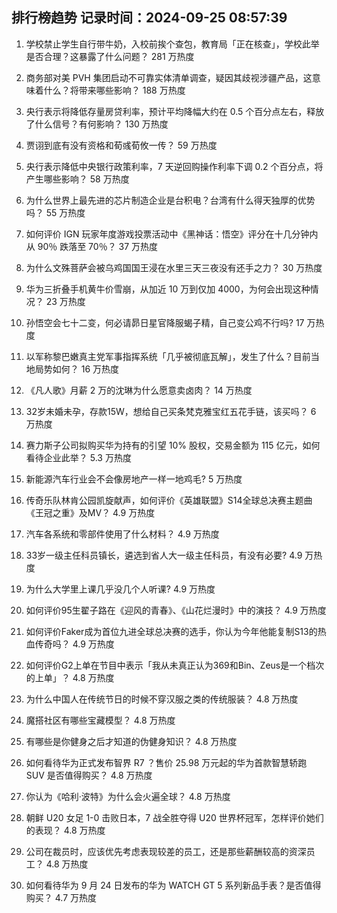
## 排行榜趋势 记录时间：2024-09-25 08:57:39
  
  1. 学校禁止学生自行带牛奶，入校前挨个查包，教育局「正在核查」，学校此举是否合理？这暴露了什么问题？ 281 万热度
    
  2. 商务部对美 PVH 集团启动不可靠实体清单调查，疑因其歧视涉疆产品，这意味着什么？将带来哪些影响？ 188 万热度
    
  3. 央行表示将降低存量房贷利率，预计平均降幅大约在 0.5 个百分点左右，释放了什么信号？有何影响？ 130 万热度
    
  4. 贾诩到底有没有资格和荀彧荀攸一传？ 59 万热度
    
  5. 央行表示降低中央银行政策利率，7 天逆回购操作利率下调 0.2 个百分点，将产生哪些影响？ 58 万热度
    
  6. 为什么世界上最先进的芯片制造企业是台积电？台湾有什么得天独厚的优势吗？ 55 万热度
    
  7. 如何评价 IGN 玩家年度游戏投票活动中《黑神话：悟空》评分在十几分钟内从 90％ 跌落至 70％？ 37 万热度
    
  8. 为什么文殊菩萨会被乌鸡国国王浸在水里三天三夜没有还手之力？ 30 万热度
    
  9. 华为三折叠手机黄牛价雪崩，从加近 10 万到仅加 4000，为何会出现这种情况？ 23 万热度
    
  10. 孙悟空会七十二变，何必请昴日星官降服蝎子精，自己变公鸡不行吗? 17 万热度
    
  11. 以军称黎巴嫩真主党军事指挥系统「几乎被彻底瓦解」，发生了什么？目前当地局势如何？ 16 万热度
    
  12. 《凡人歌》月薪 2 万的沈琳为什么愿意卖卤肉？ 14 万热度
    
  13. 32岁未婚未孕，存款15W，想给自己买条梵克雅宝红五花手链，该买吗？ 6 万热度
    
  14. 赛力斯子公司拟购买华为持有的引望 10% 股权，交易金额为 115 亿元，如何看待企业此举？ 5.3 万热度
    
  15. 新能源汽车行业会不会像房地产一样一地鸡毛? 5 万热度
    
  16. 传奇乐队林肯公园凯旋献声，如何评价《英雄联盟》S14全球总决赛主题曲《王冠之重》及MV？ 4.9 万热度
    
  17. 汽车各系统和零部件使用了什么材料？ 4.9 万热度
    
  18. 33岁一级主任科员镇长，遴选到省人大一级主任科员，有没有必要? 4.9 万热度
    
  19. 为什么大学里上课几乎没几个人听课? 4.9 万热度
    
  20. 如何评价95生翟子路在《迎风的青春》、《山花烂漫时》中的演技？ 4.9 万热度
    
  21. 如何评价Faker成为首位九进全球总决赛的选手，你认为今年他能复制S13的热血传奇吗？ 4.9 万热度
    
  22. 如何评价G2上单在节目中表示「我从未真正认为369和Bin、Zeus是一个档次的上单」？ 4.8 万热度
    
  23. 为什么中国人在传统节日的时候不穿汉服之类的传统服装？ 4.8 万热度
    
  24. 魔搭社区有哪些宝藏模型？ 4.8 万热度
    
  25. 有哪些是你健身之后才知道的伪健身知识？ 4.8 万热度
    
  26. 如何看待华为正式发布智界 R7 ？售价 25.98 万元起的华为首款智慧轿跑 SUV 是否值得购买？ 4.8 万热度
    
  27. 你认为《哈利·波特》为什么会火遍全球？ 4.8 万热度
    
  28. 朝鲜 U20 女足 1-0 击败日本，7 战全胜夺得 U20 世界杯冠军，怎样评价她们的表现？ 4.8 万热度
    
  29. 公司在裁员时，应该优先考虑表现较差的员工，还是那些薪酬较高的资深员工？ 4.8 万热度
    
  30. 如何看待华为 9 月 24 日发布的华为 WATCH GT 5 系列新品手表？是否值得购买？ 4.7 万热度
    